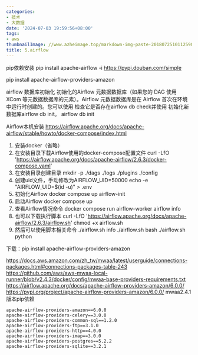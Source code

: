 ```yaml
---
categories:
- 技术
- 大数据
date: '2024-07-03 19:59:56+08:00'
tags:
- aws
thumbnailImage: //www.azheimage.top/markdown-img-paste-20180725101125909.png
title: 5.airflow
---
```

pip依赖安装
pip install apache-airflow -i https://pypi.douban.com/simple

pip install apache-airflow-providers-amazon

airflow 数据库初始化
初始化的Airflow 元数据数据库（如果您的 DAG 使用 XCom 等元数据数据库的元素）。Airflow 元数据数据库是在 Airflow 首次在环境中运行时创建的。您可以使用 检查它是否存在airflow db check并使用 初始化新数据库airflow db init。
airflow db init


Airflow本机安装
https://airflow.apache.org/docs/apache-airflow/stable/howto/docker-compose/index.html
1. 安装docker（省略）
2. 在安装目录下载Airflow使用的docker-compose配置文件
curl -LfO 'https://airflow.apache.org/docs/apache-airflow/2.6.3/docker-compose.yaml'
3. 在安装目录创建目录
mkdir -p ./dags ./logs ./plugins ./config
4. 创建uid文件，手动修改为AIRFLOW_UID=50000
echo -e "AIRFLOW_UID=$(id -u)" > .env
5. 初始化Airflow
docker compose up airflow-init
6. 启动Airflow
docker compose up
7. 查看Airflow情况命令
docker compose run airflow-worker airflow info
8. 也可以下载执行脚本
curl -LfO 'https://airflow.apache.org/docs/apache-airflow/2.6.3/airflow.sh'
chmod +x airflow.sh
9. 然后可以使用脚本相关命令
./airflow.sh info
./airflow.sh bash
./airflow.sh python

下载：pip install apache-airflow-providers-amazon

https://docs.aws.amazon.com/zh_tw/mwaa/latest/userguide/connections-packages.html#connections-packages-table-243
https://github.com/aws/aws-mwaa-local-runner/blob/v2.4.3/docker/config/mwaa-base-providers-requirements.txt
https://airflow.apache.org/docs/apache-airflow-providers-amazon/6.0.0/
https://pypi.org/project/apache-airflow-providers-amazon/6.0.0/
mwaa2.4.1版本pip依赖
```
apache-airflow-providers-amazon==6.0.0
apache-airflow-providers-celery==3.0.0
apache-airflow-providers-common-sql==1.2.0
apache-airflow-providers-ftp==3.1.0
apache-airflow-providers-http==4.0.0
apache-airflow-providers-imap==3.0.0
apache-airflow-providers-postgres==5.2.2
apache-airflow-providers-sqlite==3.2.1
```